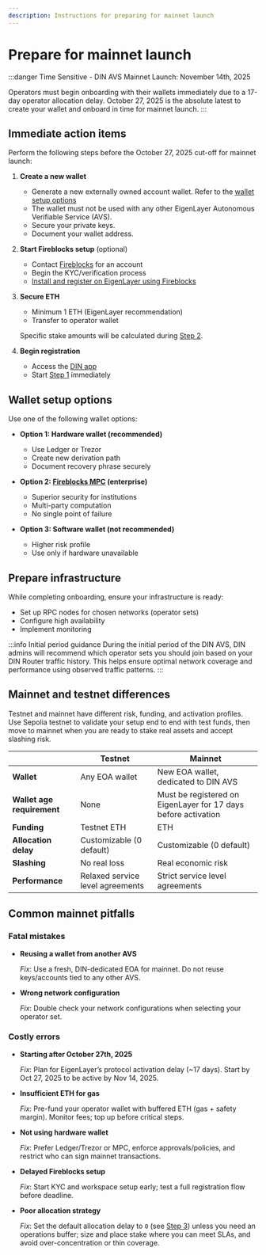```yaml
---
description: Instructions for preparing for mainnet launch
---
```


# Prepare for mainnet launch

:::danger Time Sensitive - DIN AVS Mainnet Launch: November 14th, 2025

Operators must begin onboarding with their wallets immediately due to a 17-day operator allocation delay. October 27, 2025 is the absolute latest to create your wallet and onboard in time for mainnet launch.
:::

## Immediate action items

Perform the following steps before the October 27, 2025 cut-off for mainnet launch:

1. **Create a new wallet**
    - Generate a new externally owned account wallet. Refer to the
[wallet setup options](#wallet-setup-options)
    - The wallet must not be used with any other EigenLayer Autonomous Verifiable Service (AVS).
    - Secure your private keys.
    - Document your wallet address.

2. **Start Fireblocks setup** (optional)
   - Contact [Fireblocks](https://www.fireblocks.com/) for an account
   - Begin the KYC/verification process
   - [Install and register on EigenLayer using Fireblocks](https://docs.eigencloud.xyz/products/eigenlayer/operators/howto/registeroperators/register-operator-with-fireblocks)

3. **Secure ETH**
   - Minimum 1 ETH (EigenLayer recommendation)
   - Transfer to operator wallet

   Specific stake amounts will be calculated during [Step 2](./onboard/stake-tokens.md).

4. **Begin registration**
   - Access the [DIN app](https://app.din.build)
   - Start [Step 1](./onboard/register-operator.md) immediately

## Wallet setup options

Use one of the following wallet options:

- **Option 1: Hardware wallet (recommended)**

  - Use Ledger or Trezor
  - Create new derivation path
  - Document recovery phrase securely

- **Option 2: [Fireblocks MPC]((https://docs.eigencloud.xyz/products/eigenlayer/operators/howto/registeroperators/register-operator-with-fireblocks)) (enterprise)**

  - Superior security for institutions
  - Multi-party computation
  - No single point of failure

- **Option 3: Software wallet (not recommended)**

  - Higher risk profile
  - Use only if hardware unavailable

## Prepare infrastructure

While completing onboarding, ensure your infrastructure is ready:

- Set up RPC nodes for chosen networks (operator sets)
- Configure high availability
- Implement monitoring

:::info Initial period guidance
During the initial period of the DIN AVS, DIN admins will recommend which operator sets you should
join based on your DIN Router traffic history. This helps ensure optimal network coverage and performance using observed traffic patterns.
:::

## Mainnet and testnet differences

Testnet and mainnet have different risk, funding, and activation profiles. Use Sepolia testnet to
validate your setup end to end with test funds, then move to mainnet when you are ready to stake real
assets and accept slashing risk.

|  | Testnet | Mainnet |
|--------|---------|---------|
| **Wallet** | Any EOA wallet | New EOA wallet, dedicated to DIN AVS |
| **Wallet age requirement** | None | Must be registered on EigenLayer for 17 days before activation |
| **Funding** | Testnet ETH | ETH |
| **Allocation delay** | Customizable (0 default) | Customizable (0 default) |
| **Slashing** | No real loss | Real economic risk |
| **Performance** | Relaxed service level agreements | Strict service level agreements |

## Common mainnet pitfalls

### Fatal mistakes

- **Reusing a wallet from another AVS**

    _Fix_: Use a fresh, DIN-dedicated EOA for mainnet. Do not reuse keys/accounts tied to any other AVS.

- **Wrong network configuration**

    _Fix_:  Double check your network configurations when selecting your operator set.

### Costly errors

- **Starting after October 27th, 2025**

    _Fix_: Plan for EigenLayer’s protocol activation delay (~17 days). Start by Oct 27, 2025 to be
    active by Nov 14, 2025.

- **Insufficient ETH for gas**

    _Fix_: Pre-fund your operator wallet with buffered ETH (gas + safety margin). Monitor fees; top
    up before critical steps.

- **Not using hardware wallet**

   _Fix_: Prefer Ledger/Trezor or MPC, enforce approvals/policies, and restrict who can sign mainnet
   transactions.

- **Delayed Fireblocks setup**

    _Fix_: Start KYC and workspace setup early; test a full registration flow before deadline.

- **Poor allocation strategy**

    _Fix_: Set the default allocation delay to `0` (see [Step 3](./onboard/allocation-delay.md)) unless you
    need an operations buffer; size and place stake where you can meet SLAs, and avoid over-concentration
    or thin coverage.

